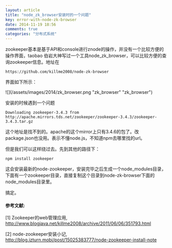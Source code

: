 ```yaml
---
layout: article
title: "node_zk_browser安装时的一个问题"
key: error-with-node-zk-browser
date: 2014-11-19 18:56
comments: true
categories: "分布式系统"
---
```


  zookeeper基本是基于API和console进行znode的操作，并没有一个比较方便的操作界面，taobao 伯岩大神写过一个工具node_zk_browser，可以比较方便的查询zookeeper信息。地址在

	https://github.com/killme2008/node-zk-browser

  界面如下所示：

  ![](/assets/images/2014/zk_browser.png "zk_browser" "zk_browser")

  安装的时候遇到一个问题

	Downloading zookeeper-3.4.3 from http://apache.mirrors.tds.net/zookeeper/zookeeper-3.4.3/zookeeper-3.4.3.tar.gz

  这个地址是找不到的。apache的这个mirror上只有3.4.6的包了。改package.json也没用。表示不懂node.js，不知道npm去哪里找的url。

  但是我们可以这样绕过去。先到其他的路径下：

  	npm install zookeeper

  这会安装最新的node-zookeeper，安装完毕之后生成一个node_modules目录，下面有一个zookeeper目录，直接复制这个目录到node-zk-browser下面的node_modules目录里。

  搞定。

  

[1]: http://www.blogjava.net/killme2008/archive/2011/06/06/351793.html   "Zookeeper的web管理应用"
[2]: http://blog.izturn.mobi/post/15025383777/node-zookeeper-install-note "node-zookeeper安装小记"

#### 参考文献:

  \[1] Zookeeper的web管理应用, <http://www.blogjava.net/killme2008/archive/2011/06/06/351793.html>
  
  \[2] node-zookeeper安装小记, <http://blog.izturn.mobi/post/15025383777/node-zookeeper-install-note>
